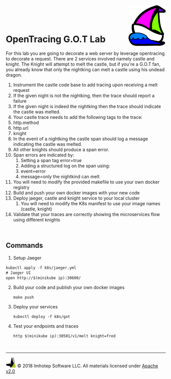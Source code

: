 <img src="../assets/k8sland.png" align="right" width="auto" height="128"/>

<br/>
<br/>
<br/>

# OpenTracing G.O.T Lab

For this lab you are going to decorate a web server by leverage opentracing to
decorate a request. There are 2 services involved namely castle and knight. The
Knight will attempt to melt the castle, but if you're a G.O.T fan, you already
know that only the nightking can melt a castle using his undead dragon.

1. Instrument the castle code base to add tracing upon receiving a melt request
1. If the given night is not the nightking, then the trace should report a failure
1. If the given night is indeed the nightking then the trace should indicate the
  castle was melted.
1. Your castle trace needs to add the following tags to the trace:
  1. http.method
  2. http.url
  3. knight
1. In the event of a nightking the castle span should log a message indicating
   the castle was melted.
1. All other knights should produce a span error.
1. Span errors are indicated by:
   1. Setting a span tag error=true
   2. Adding a structured log on the span using:
    1. event=error
    2. message=only the nightkind can melt
1. You will need to modify the provided makefile to use your own docker registry
1. Build and push your own docker images with your new code
1. Deploy jaeger, castle and knight service to your local cluster
   1. You will need to modify the K8s manifest to use your image names (castle, knight)
1. Validate that your traces are correctly showing the microservices flow using
   different knights

<br/>

## Commands


1. Setup Jaeger

  ```shell
  kubectl apply -f k8s/jaeger.yml
  # Jaeger UI
  open http://$(minikube ip):30600/
  ```

2. Build your code and publish your own docker images

    ```shell
    make push
    ```

1. Deploy your services

    ```shell
    kubectl deploy -f k8s/got
    ```

1. Test your endpoints and traces

   ```shell
   http $(minikube ip):30501/v1/melt knight=fred
   ```

<br/>

---
<img src="../assets/imhotep_logo.png" width="32" height="auto"/> © 2018 Imhotep Software LLC.
All materials licensed under [Apache v2.0](http://www.apache.org/licenses/LICENSE-2.0)
